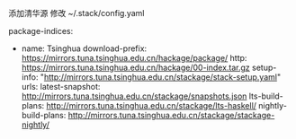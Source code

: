 添加清华源
修改 ~/.stack/config.yaml


package-indices:
- name: Tsinghua
  download-prefix: https://mirrors.tuna.tsinghua.edu.cn/hackage/package/
  http: https://mirrors.tuna.tsinghua.edu.cn/hackage/00-index.tar.gz
setup-info: "http://mirrors.tuna.tsinghua.edu.cn/stackage/stack-setup.yaml"
urls:
  latest-snapshot: http://mirrors.tuna.tsinghua.edu.cn/stackage/snapshots.json
  lts-build-plans: http://mirrors.tuna.tsinghua.edu.cn/stackage/lts-haskell/
  nightly-build-plans: http://mirrors.tuna.tsinghua.edu.cn/stackage/stackage-nightly/
